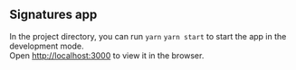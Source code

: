 ## Signatures app

In the project directory, you can run `yarn` `yarn start` to start the app in the development mode.<br />
Open [http://localhost:3000](http://localhost:3000) to view it in the browser.
